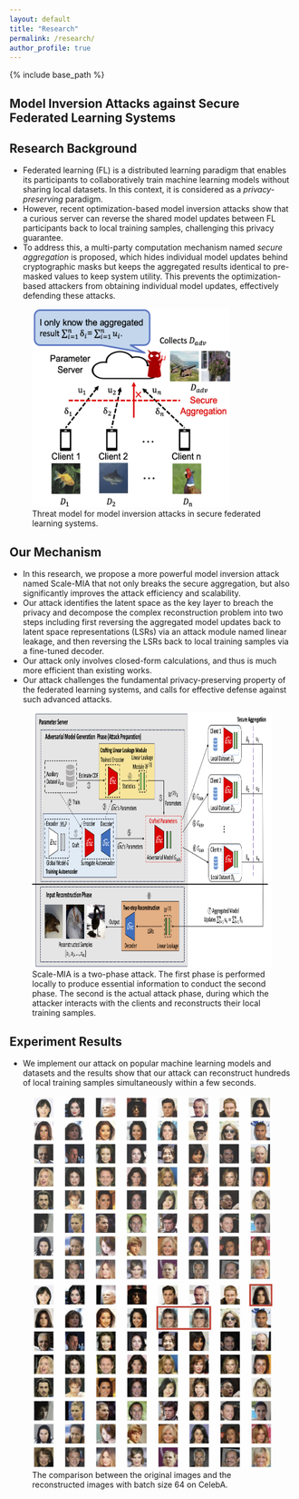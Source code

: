 ```yaml
---
layout: default
title: "Research"
permalink: /research/
author_profile: true
---
```


{% include base_path %}

## Model Inversion Attacks against Secure Federated Learning Systems

## Research Background
- Federated learning (FL) is a distributed learning paradigm that enables its participants to collaboratively train machine learning models without sharing local datasets. In this context, it is considered as a *privacy-preserving* paradigm. 
- However, recent optimization-based model inversion attacks show that a curious server can reverse the shared model updates between FL participants back to local training samples, challenging this privacy guarantee. 
- To address this, a multi-party computation mechanism named *secure aggregation* is proposed, which hides individual model updates behind cryptographic masks but keeps the aggregated results identical to pre-masked values to keep system utility. This prevents the optimization-based attackers from obtaining individual model updates, effectively defending these attacks. 

<figure class="center">
<img src="https://github.com/shishishi123/shishishi123.github.io/blob/master/files/figures/ScaleMIA-ThreatModel.png" alt="drawing" width="350" height="350" />
<figcaption>Threat model for model inversion attacks in secure federated learning systems.</figcaption>
</figure>

## Our Mechanism
- In this research, we propose a more powerful model inversion attack named Scale-MIA that not only breaks the secure aggregation, but also significantly improves the attack efficiency and scalability.
- Our attack identifies the latent space as the key layer to breach the privacy and decompose the complex reconstruction problem into two steps including first reversing the aggregated model updates back to latent space representations (LSRs) via an attack module named linear leakage, and then reversing the LSRs back to local training samples via a fine-tuned decoder.
- Our attack only involves closed-form calculations, and thus is much more efficient than existing works. 
- Our attack challenges the fundamental privacy-preserving property of the federated learning systems, and calls for effective defense against such advanced attacks.

<figure class="center">
<img src="https://github.com/shishishi123/shishishi123.github.io/blob/master/files/figures/Attackflow.png" alt="drawing" height="450" />
<figcaption>Scale-MIA is a two-phase attack. The first phase is performed locally to produce essential information to conduct the second phase. The second is the actual attack phase, during which the attacker interacts with the clients and reconstructs their local training samples.</figcaption>
</figure>

## Experiment Results
- We implement our attack on popular machine learning models and datasets and the results show that our attack can reconstruct hundreds of local training samples simultaneously within a few seconds.

<figure class="center">
<img src="https://github.com/shishishi123/shishishi123.github.io/blob/master/files/figures/celeba_input_batch.png" alt="drawing" width="450" />
<img src="https://github.com/shishishi123/shishishi123.github.io/blob/master/files/figures/celeba_recovered_batch.png" alt="drawing" width="450" />
<figcaption>The comparison between the original images and the reconstructed images with batch size 64 on CelebA.</figcaption>
</figure>
